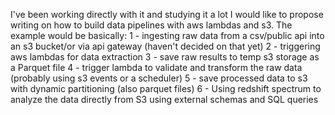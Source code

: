 I've been working directly with it and studying it a lot I would like to propose writing on how to build data pipelines with aws lambdas and s3.
The example would be basically:
1 - ingesting raw data from a csv/public api into an s3 bucket/or via api gateway (haven't decided on that yet)
2 - triggering aws lambdas for data extraction
3 - save raw results to temp s3 storage as a Parquet file
4 - trigger lambda to validate and transform the raw data (probably using s3 events or a scheduler)
5 - save processed data to s3 with dynamic partitioning (also parquet files)
6 - Using redshift spectrum to analyze the data directly from S3 using external schemas and SQL queries
